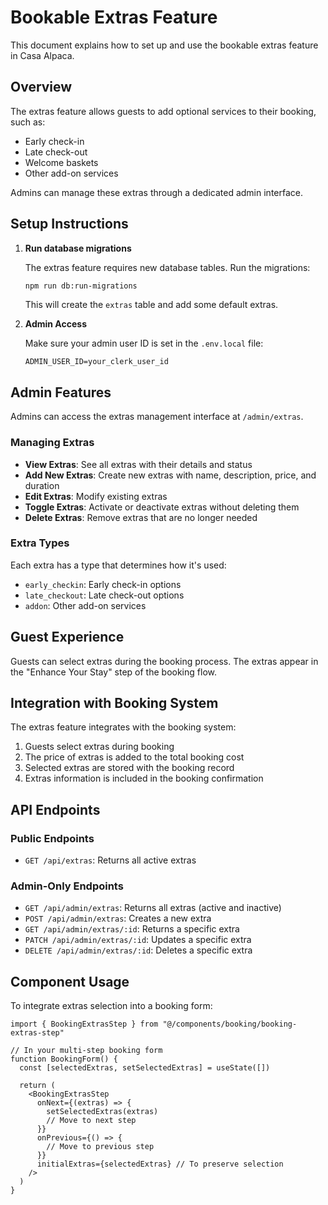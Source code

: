 # Bookable Extras Feature

This document explains how to set up and use the bookable extras feature in Casa Alpaca.

## Overview

The extras feature allows guests to add optional services to their booking, such as:
- Early check-in
- Late check-out
- Welcome baskets
- Other add-on services

Admins can manage these extras through a dedicated admin interface.

## Setup Instructions

1. **Run database migrations**

   The extras feature requires new database tables. Run the migrations:

   ```bash
   npm run db:run-migrations
   ```

   This will create the `extras` table and add some default extras.

2. **Admin Access**

   Make sure your admin user ID is set in the `.env.local` file:

   ```
   ADMIN_USER_ID=your_clerk_user_id
   ```

## Admin Features

Admins can access the extras management interface at `/admin/extras`.

### Managing Extras

- **View Extras**: See all extras with their details and status
- **Add New Extras**: Create new extras with name, description, price, and duration
- **Edit Extras**: Modify existing extras
- **Toggle Extras**: Activate or deactivate extras without deleting them
- **Delete Extras**: Remove extras that are no longer needed

### Extra Types

Each extra has a type that determines how it's used:

- `early_checkin`: Early check-in options
- `late_checkout`: Late check-out options
- `addon`: Other add-on services

## Guest Experience

Guests can select extras during the booking process. The extras appear in the "Enhance Your Stay" step of the booking flow.

## Integration with Booking System

The extras feature integrates with the booking system:

1. Guests select extras during booking
2. The price of extras is added to the total booking cost
3. Selected extras are stored with the booking record
4. Extras information is included in the booking confirmation

## API Endpoints

### Public Endpoints

- `GET /api/extras`: Returns all active extras

### Admin-Only Endpoints

- `GET /api/admin/extras`: Returns all extras (active and inactive)
- `POST /api/admin/extras`: Creates a new extra
- `GET /api/admin/extras/:id`: Returns a specific extra
- `PATCH /api/admin/extras/:id`: Updates a specific extra
- `DELETE /api/admin/extras/:id`: Deletes a specific extra

## Component Usage

To integrate extras selection into a booking form:

```tsx
import { BookingExtrasStep } from "@/components/booking/booking-extras-step"

// In your multi-step booking form
function BookingForm() {
  const [selectedExtras, setSelectedExtras] = useState([])
  
  return (
    <BookingExtrasStep
      onNext={(extras) => {
        setSelectedExtras(extras)
        // Move to next step
      }}
      onPrevious={() => {
        // Move to previous step
      }}
      initialExtras={selectedExtras} // To preserve selection
    />
  )
}
``` 